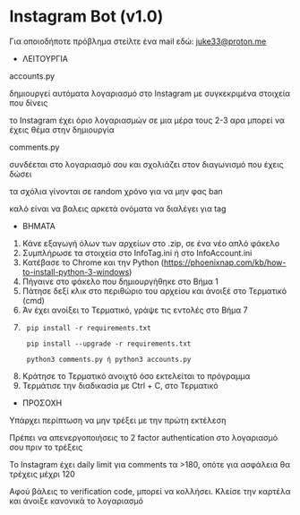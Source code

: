 # Instagram Bot (v1.0)

Για οποιοδήποτε πρόβλημα στείλτε ένα mail εδώ: juke33@proton.me

- ΛΕΙΤΟΥΡΓΙΑ

accounts.py

δημιουργεί αυτόματα λογαριασμό στο Instagram με συγκεκριμένα στοιχεία που δίνεις

το Instagram έχει όριο λογαριασμών σε μια μέρα τους 2-3 αρα μπορεί να έχεις θέμα στην δημιουργία

comments.py

συνδέεται στο λογαριασμό σου και σχολιάζει στον διαγωνισμό που έχεις δώσει

τα σχόλια γίνονται σε random χρόνο για να μην φας ban

καλό είναι να βαλεις αρκετά ονόματα να διαλέγει για tag

- ΒΗΜΑΤΑ

1. Κάνε εξαγωγή όλων των αρχείων στο .zip, σε ένα νέο απλό φάκελο
2. Συμπλήρωσε τα στοιχεία στο InfoTag.ini ή στο InfoAccount.ini
3. Κατέβασε το Chrome και την Python (https://phoenixnap.com/kb/how-to-install-python-3-windows)
4. Πήγαινε στο φάκελο που δημιουργήθηκε στο Βήμα 1
5. Πάτησε δεξί κλικ στο περιθώριο του αρχείου και άνοιξέ στο Τερματικό (cmd)
6. Άν έχει ανοίξει το Τερματικό, γράψε τις εντολές στο Βήμα 7
7.      pip install -r requirements.txt

        pip install --upgrade -r requirements.txt

        python3 comments.py ή python3 accounts.py
9. Κράτησε το Τερματικό ανοιχτό όσο εκτελείται το πρόγραμμα
10. Τερμάτισε την διαδικασία με Ctrl + C, στο Τερματικό

- ΠΡΟΣΟΧΗ

Υπάρχει περίπτωση να μην τρέξει με την πρώτη εκτέλεση

Πρέπει να απενεργοποιήσεις το 2 factor authentication στο λογαριασμό σου πριν το τρέξεις

Το Instagram έχει daily limit για comments τα >180, οπότε για ασφάλεια θα τρέχεις μέχρι 120

Αφού βάλεις το verification code, μπορεί να κολλήσει. Κλείσε την καρτέλα και άνοιξε κανονικά το λογαριασμό
